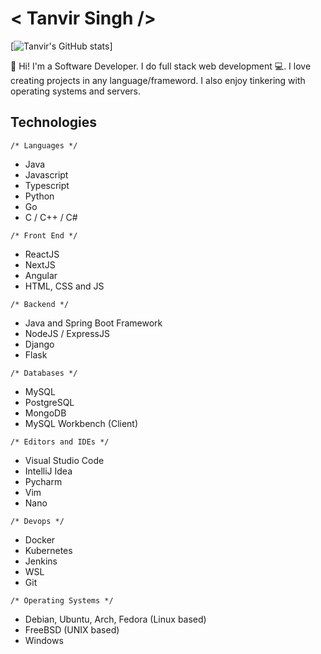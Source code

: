 # < Tanvir Singh />

[![Tanvir's GitHub stats](https://github-readme-stats.vercel.app/api?username=TanvirSingh007)]

👋 Hi! I'm a Software Developer. I do full stack web development 💻. I love creating projects in any language/frameword. I also enjoy tinkering with operating systems and servers.   

## Technologies
```/* Languages */```
- Java
- Javascript
- Typescript
- Python
- Go
- C / C++ / C#

```/* Front End */```
- ReactJS
- NextJS
- Angular
- HTML, CSS and JS

```/* Backend */ ```
- Java and Spring Boot Framework
- NodeJS / ExpressJS
- Django
- Flask

```/* Databases */```
- MySQL
- PostgreSQL
- MongoDB
- MySQL Workbench (Client)

```/* Editors and IDEs */```
- Visual Studio Code
- IntelliJ Idea
- Pycharm
- Vim
- Nano

```/* Devops */ ```
- Docker
- Kubernetes
- Jenkins
- WSL
- Git

```/* Operating Systems */```
- Debian, Ubuntu, Arch, Fedora (Linux based)
- FreeBSD (UNIX based)
- Windows
